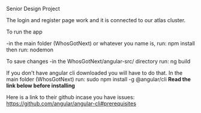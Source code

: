 Senior Design Project

The login and register page work and it is connected to our atlas cluster.

To run the app

-in the main folder (WhosGotNext) or whatever you name is, run: npm install
then run: nodemon

To save changes
-in the WhosGotNext/angular-src/ directory run: ng build

If you don't have angular cli downloaded you will have to do that. 
In the main folder (WhosGotNext) run: sudo npm install -g @angular/cli ****Read the link below before installing****


Here is a link to their github incase you have issues: https://github.com/angular/angular-cli#prerequisites

